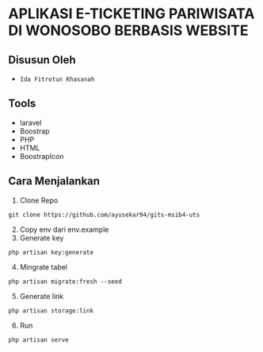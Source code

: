# APLIKASI E-TICKETING PARIWISATA DI WONOSOBO BERBASIS WEBSITE

## Disusun Oleh

- ``` Ida Fitrotun Khasanah ```


## Tools

- laravel
- Boostrap
- PHP
- HTML
- BoostrapIcon

## Cara Menjalankan

1. Clone Repo
``` 
git clone https://github.com/ayusekar94/gits-msib4-uts
```

2. Copy env dari env.example
3. Generate key
``` 
php artisan key:generate
```

4. Mingrate tabel
``` 
php artisan migrate:fresh --seed
```

5. Generate link
``` 
php artisan storage:link
```

6. Run
``` 
php artisan serve
```
